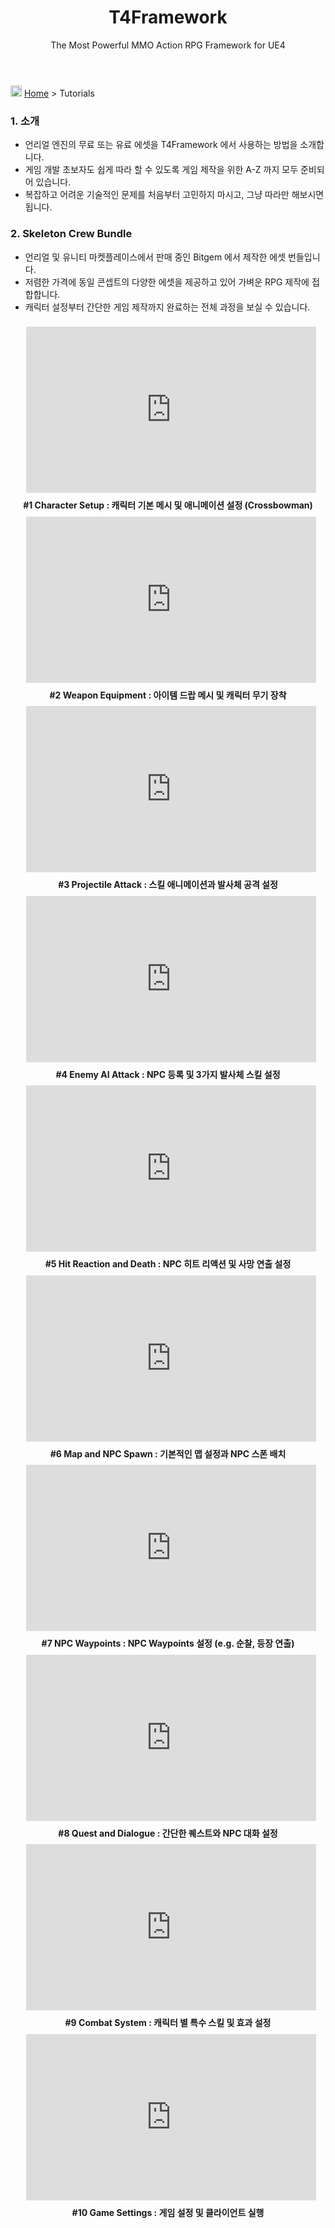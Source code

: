 ﻿---
layout: page
title: T4Framework
subtitle: The Most Powerful MMO Action RPG Framework for UE4
---
<img src="https://t4framework.com/img/Folders2.png" width="18px" height="18px"> [Home](https://t4framework.com/index) > Tutorials

<style>.embed-container { position: relative; padding-bottom: 56.25%; height: 0; overflow: hidden; max-width: 100%; } .embed-container iframe, .embed-container object, .embed-container embed { position: absolute; top: 3%; left: 5%; width: 92%; height: 94%; }</style>

### 1. 소개

- 언리얼 엔진의 무료 또는 유료 에셋을 T4Framework 에서 사용하는 방법을 소개합니다.
- 게임 개발 초보자도 쉽게 따라 할 수 있도록 게임 제작을 위한 A-Z 까지 모두 준비되어 있습니다.
- 복잡하고 어려운 기술적인 문제를 처음부터 고민하지 마시고, 그냥 따라만 해보시면 됩니다.

### 2. Skeleton Crew Bundle

- 언리얼 및 유니티 마켓플레이스에서 판매 중인 Bitgem 에서 제작한 에셋 번들입니다.
- 저렴한 가격에 동일 콘셉트의 다양한 에셋을 제공하고 있어 가벼운 RPG 제작에 접합합니다.
- 캐릭터 설정부터 간단한 게임 제작까지 완료하는 전체 과정을 보실 수 있습니다.

<div class='embed-container'><iframe src='https://www.youtube.com/embed/MCfZAzuThAk' frameborder='0' allowfullscreen></iframe></div>
<center><b>#1 Character Setup : 캐릭터 기본 메시 및 애니메이션 설정 (Crossbowman)</b></center>

<div class='embed-container'><iframe src='https://www.youtube.com/embed/QUjCAyhHibU' frameborder='0' allowfullscreen></iframe></div>
<center><b>#2 Weapon Equipment : 아이템 드랍 메시 및 캐릭터 무기 장착</b></center>

<div class='embed-container'><iframe src='https://www.youtube.com/embed/iQpA5hsqqwc' frameborder='0' allowfullscreen></iframe></div>
<center><b>#3 Projectile Attack : 스킬 애니메이션과 발사체 공격 설정</b></center>

<div class='embed-container'><iframe src='https://www.youtube.com/embed/i5v-t6q3mFw' frameborder='0' allowfullscreen></iframe></div>
<center><b>#4 Enemy AI Attack : NPC 등록 및 3가지 발사체 스킬 설정</b></center>

<div class='embed-container'><iframe src='https://www.youtube.com/embed/TIJm9XPU4DM' frameborder='0' allowfullscreen></iframe></div>
<center><b>#5 Hit Reaction and Death : NPC 히트 리액션 및 사망 연출 설정</b></center>

<div class='embed-container'><iframe src='https://www.youtube.com/embed/uMA97Sov5lQ' frameborder='0' allowfullscreen></iframe></div>
<center><b>#6 Map and NPC Spawn : 기본적인 맵 설정과 NPC 스폰 배치</b></center>

<div class='embed-container'><iframe src='https://www.youtube.com/embed/ZBqJbzkHYp4' frameborder='0' allowfullscreen></iframe></div>
<center><b>#7 NPC Waypoints : NPC Waypoints 설정 (e.g. 순찰, 등장 연출)</b></center>

<div class='embed-container'><iframe src='https://www.youtube.com/embed/_QVuQxRrbjs' frameborder='0' allowfullscreen></iframe></div>
<center><b>#8 Quest and Dialogue : 간단한 퀘스트와 NPC 대화 설정</b></center>

<div class='embed-container'><iframe src='https://www.youtube.com/embed/Cgz1S6ZHa9I' frameborder='0' allowfullscreen></iframe></div>
<center><b>#9 Combat System : 캐릭터 별 특수 스킬 및 효과 설정</b></center>

<div class='embed-container'><iframe src='https://www.youtube.com/embed/tmnTDLV4LSg' frameborder='0' allowfullscreen></iframe></div>
<center><b>#10 Game Settings : 게임 설정 및 클라이언트 실행</b></center>